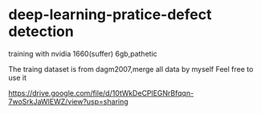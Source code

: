 # deep-learning-pratice-defect detection

training with nvidia 1660(suffer) 6gb,pathetic

The traing dataset is from dagm2007,merge all data by myself 
Feel free to use it 

https://drive.google.com/file/d/10tWkDeCPlEGNrBfqqn-7woSrkJaWlEWZ/view?usp=sharing
